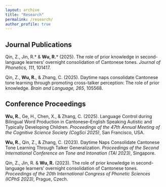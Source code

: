 ```yaml
---
layout: archive
title: "Research"
permalink: /research/
author_profile: true
---
```

## Journal Publications
Qin, Z., Jin, R.* & **Wu, R.*** (2025). The role of prior knowledge in second-language learners’ overnight consolidation of Cantonese tones. *Journal of Phonetics, 111*, 101417.

Qin, Z., **Wu, R.**, & Zhang, C. (2025). Daytime naps consolidate Cantonese tone learning through promoting cross-talker perception: The role of prior knowledge. *Brain and Language, 265*, 105568.



## Conference Proceedings
**Wu, R.**, Ge, H., Chen, X., & Zhang, C. (2025). Language Control during Bilingual Word Production in Cantonese–English Speaking Autistic and Typically Developing Children. *Proceedings of the 47th Annual Meeting of the Cognitive Science Society (CogSci 2025)*, San Francisco, USA.

**Wu, R.**, Qin, Z., & Zhang, C. (2023). Daytime Naps Consolidate Cantonese Tone Learning Through Talker Generalization. *Proceedings of the Second International Conference on Tone and Intonation (TAI 2023)*, Singapore.

Qin, Z., Jin, R. & **Wu, R.** (2023). The role of prior knowledge in second-language learners’ overnight consolidation of Cantonese tones. *Proceedings of the 20th International Congress of Phonetic Sciences (ICPhS 2023)*, Prague, Czech.

